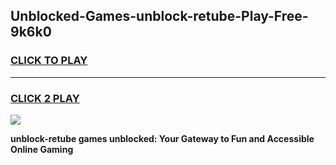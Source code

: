 
## Unblocked-Games-unblock-retube-Play-Free-9k6k0
<h3>
<a href="https://premium76.site?title=unblock-retube&ref=19M">CLICK TO PLAY</a></h3>
<hr>

<h3>
<a href="https://premium76.site?title=unblock-retube&ref=19M">CLICK 2 PLAY</a>
  
</h3>

<a href="https://premium76.site?title=unblock-retube&ref=19M"><img src="https://clearcache.store/games.png"></a>


**unblock-retube games unblocked: Your Gateway to Fun and Accessible Online Gaming**
